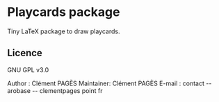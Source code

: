 # Playcards package
Tiny LaTeX package to draw playcards.
## Licence
GNU GPL v3.0


Author    : Clément PAGÈS
Maintainer: Clément PAGÈS
E-mail    : contact -- arobase -- clementpages point fr

